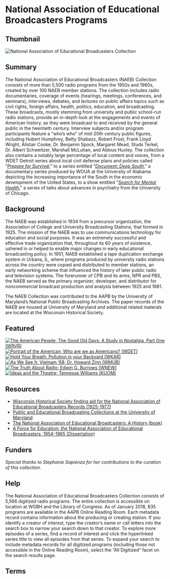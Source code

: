 # National Association of Educational Broadcasters Programs

## Thumbnail

![National Association of Educational Broadcasters Collection](https://s3.amazonaws.com/americanarchive.org/special-collections/naeb-image.jpg "National Association of Educational Broadcasters Collection")

## Summary

The National Association of Educational Broadcasters (NAEB) Collection consists of more than 5,500 radio programs from the 1950s and 1960s, created by over 100 NAEB member stations. The collection includes radio documentaries, coverage of events (hearings, meetings, conferences, and seminars), interviews, debates, and lectures on public affairs topics such as civil rights, foreign affairs, health, politics, education, and broadcasting. These broadcasts, mostly stemming from university and public school-run radio stations, provide an in-depth look at the engagements and events of American history, as they were broadcast to and received by the general public in the twentieth century. Interview subjects and/or program participants feature a “who’s who” of mid-20th century public figures, including Hubert Humphrey, Betty Shabazz, Robert Frost, Frank Lloyd Wright, Alistair Cooke, Dr. Benjamin Spock, Margaret Mead, Studs Terkel, Dr. Albert Schweitzer, Marshall McLuhan, and Aldous Huxley. The collection also contains a notably large percentage of local content and voices, from a WDET Detroit series about local civil defense plans and policies called “[*Prepare for Survival*](http://americanarchive.org/catalog?q=%22prepare+for+survival%22&utf8=%E2%9C%93&f[access_types][]=online),” to a series entitled “[*Document: Deep South*](http://americanarchive.org/catalog?f%5Bseries_titles%5D%5B%5D=Document%3A+Deep+South&f[access_types][]=online)," a documentary series produced by WOUA at the University of Alabama depicting the increasing importance of the South in the economic development of the United States, to a show entitled "[*Search for Mental Health*](http://americanarchive.org/catalog?f%5Bseries_titles%5D%5B%5D=Search+for+mental+health&f[access_types][]=online)," a series of talks about advances in psychiatry from the University of Chicago.

## Background

The NAEB was established in 1934 from a precursor organization, the Association of College and University Broadcasting Stations, that formed in 1925. The mission of the NAEB was to use communications technology for education and social purposes. It was an extremely successful and effective trade organization that, throughout its 60 years of existence, ushered in or helped to enable major changes in early educational broadcasting policy. In 1951, NAEB established a tape duplication exchange system in Urbana, IL, where programs produced by university radio stations across the country were copied and distributed to member stations, an early networking scheme that influenced the history of later public radio and television systems. The forerunner of CPB and its arms, NPR and PBS, the NAEB served as the primary organizer, developer, and distributor for noncommercial broadcast production and analysis between 1925 and 1981.

The NAEB Collection was contributed to the AAPB by the University of Maryland’s National Public Broadcasting Archives. The paper records of the NAEB are housed at University of Maryland and additional related materals are located at the Wisconsin Historical Society.

## Featured

[![The American People; The Good Old Days: A Study in Nostalgia, Part One  (WRVR)](http://americanarchive.org/thumbs/audio-digitized.jpg)](/catalog/cpb-aacip_500-gb1xj31m)
[![Portrait of the American; Who are we as Americans? (WDET)](http://americanarchive.org/thumbs/audio-digitized.jpg)](/catalog/cpb-aacip_500-804xms5g)
[![Hold Your Breath: Pollution in your Backyard (WKAR)](http://americanarchive.org/thumbs/audio-digitized.jpg)](/catalog/cpb-aacip_500-2b8vff6d)
[![As We See It: Vietnam ’68; Dr. Howard Zinn (WMUB)](http://americanarchive.org/thumbs/audio-digitized.jpg)](/catalog/cpb-aacip_500-862bdc1v)
[![The Truth About Radio; Edwin G. Burrows (WNEW)](http://americanarchive.org/thumbs/audio-digitized.jpg)](/catalog/cpb-aacip_500-nz80qf1z)
[![Ideas and the Theatre; Tennesse Williams (KUOM)](http://americanarchive.org/thumbs/audio-digitized.jpg)](/catalog/cpb-aacip_500-4m91d23n)

## Resources

- [Wisconsin Historical Society finding aid for the National Association of Educational Broadcasters Records (1925-1977)](http://digicoll.library.wisc.edu/cgi/f/findaid/findaid-idx?c=wiarchives;view=reslist;subview=standard;didno=uw-whs-us0076af)
- [Public and Educational Broadcasting Collections at the University of Maryland](https://www.lib.umd.edu/special/collections/massmedia/publicandeducationalbroadcasting)
- [The National Association of Educational Broadcasters: A History (book)](http://www.worldcat.org/title/national-association-of-educational-broadcasters-a-history/oclc/930652)
- [A Force for Education: the National Association of Educational Broadcasters, 1954-1965 (Dissertation)](http://www.worldcat.org/title/force-for-education-the-national-association-of-educational-broadcasters-1954-1965/oclc/825407)

## Funders

*Special thanks to Stephanie Sapienza for her contributions to the curation of this collection.*

## Help

The National Association of Educational Broadcasters Collection consists of 5,566 digitized radio programs. The entire collection is accessible on location at WGBH and the Library of Congress. As of January 2018, 835 programs are available in the AAPB Online Reading Room. Each metadata record contains information about the producing or creating station. If you identify a creator of interest, type the creator’s name or call letters into the search box to narrow your search down to that creator. To explore more episodes of a series, find a record of interest and click the hyperlinked series title to view all episodes from that series. To expand your search to include metadata records for all digitized programs (including those not accessible in the Online Reading Room), select the “All Digitized” facet on the search results page.  

## Terms
